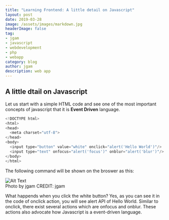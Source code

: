 ```yaml
---
title: "Learning Frontend: A little detail on Javascript"
layout: post
date: 2019-03-28
image: /assets/images/markdown.jpg
headerImage: false
tag:
- jgam
- javascript
- webdevelopment
- php
- webapp
category: blog
author: jgam
description: web app
---
```


## A little dtail on Javascript

Let us start with a simple HTML code and see one of the most important concepts of javascript that it is  **Event Driven** language.

```javascript
<!DOCTYPE html>
<html>
<head>
  <meta charset="utf-8">
</head>
<body>
  <input type="button" value="white" onclick="alert('Hello World')"/>
  <input type="text" onfocus="alert('focus')" onblur="alert('blur')"/>
</body>
</html>

```

The following command will be shown on the broswer as this:

<div class="side-by-side">
    <div class="tocenter">
        <img class="image" src="{{ site.url }}/{{ site.frontend1}}" alt="Alt Text">
        <figcaption class="caption">Photo by jgam CREDIT: jgam</figcaption>
    </div>
</div>

What happends when you click the white button? Yes, as you can see it in the code of onclick action, you will see alert API of Hello World. Similar to onclick, there exist several actions which are onfocus and onblur. These actions also advocate how Javascript is a event-driven language.